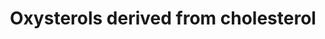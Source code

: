---
annotations:
- id: DOID:0060602
  parent: genetic disease
  type: Disease Ontology
  value: alpha-methylacyl-CoA racemase deficiency
- id: DOID:0111067
  parent: genetic disease
  type: Disease Ontology
  value: congenital bile acid synthesis defect 6
- id: DOID:0070111
  parent: genetic disease
  type: Disease Ontology
  value: Niemann-Pick disease type A
- id: DOID:0050674
  parent: genetic disease
  type: Disease Ontology
  value: congenital bile acid synthesis defect
- id: PW:0001475
  parent: disease pathway
  type: Pathway Ontology
  value: cerebrotendinous xanthomatosis pathway
- id: DOID:14504
  parent: genetic disease
  type: Disease Ontology
  value: Niemann-Pick disease
- id: PW:0000002
  parent: classic metabolic pathway
  type: Pathway Ontology
  value: classic metabolic pathway
- id: PW:0002302
  parent: disease pathway
  type: Pathway Ontology
  value: familial hypercholanemia pathway
- id: PW:0001304
  parent: classic metabolic pathway
  type: Pathway Ontology
  value: cholesterol metabolic pathway
- id: DOID:0070113
  parent: genetic disease
  type: Disease Ontology
  value: Niemann-Pick disease type C1
- id: PW:0000753
  parent: regulatory pathway
  type: Pathway Ontology
  value: sterol regulatory element-binding protein signaling pathway
- id: DOID:4810
  parent: genetic disease
  type: Disease Ontology
  value: cerebrotendinous xanthomatosis
- id: DOID:0090031
  parent: genetic disease
  type: Disease Ontology
  value: D-bifunctional protein deficiency
- id: DOID:0070112
  parent: genetic disease
  type: Disease Ontology
  value: Niemann-Pick disease type B
authors:
- DeSl
- Egonw
- Fehrhart
- Conroy lipids
- RobertAndrews
- WilliamJGriffiths
communities:
- IEM
- Lipids
- RareDiseases
description: 'The Oxysterol group of compounds are oxygenated derivatives of cholesterol
  or its sterol precursors, e.g. 7-dehydrocholesterol (7-DHC) or desmosterol. There
  are three mechanisms leading to the formation of oxysterols:   1. Enzymatically
  (first steps of sterol metabolism, being intermediates for the formation of steroid
  hormones, bile acids and 1,25-dihydroxyvitamin D3).<br /> 2. Non-enzymatically by
  encountering reactive oxygen species (ROS), providing a second pool of metabolites
  (this pool also includes oxidized cholesterol molecules taken in from diet), see
  [https://www.wikipathways.org/index.php/Pathway:WP5064 WP5064].<br /> 3. Generation
  by the gut microflora and uptake through the enterohepatic circulation.<br />  Previously
  oxysterols where though to be inactive metabolic intermediates, however recent findings
  have established that these metabolites are involved in cholesterol homoeostasis,
  can be ligands to nuclear and G protein-coupled receptors and biomarkers of diseases
  (for example Niemann-Pick disease).  This pathway drawing was inspired by Figure
  3 of the review article by Griffiths et al. (2016) [https://www.ncbi.nlm.nih.gov/pubmed/27068984],
  and has been extended with immune system, receptor agonists, steroidal alkaloid
  and biomarker information from the same paper. This pathway has been updated with
  Figure 1 from Griffiths et al. (2020) [https://dx.doi.org/10.1016%2Fj.prostaglandins.2019.106381]
  (green boxes), Figure 2 (yellow box) and Figure 3 (blue box).'
last-edited: 2023-04-15
ndex: cc94895f-8b6b-11eb-9e72-0ac135e8bacf
organisms:
- Homo sapiens
redirect_from:
- /index.php/Pathway:WP4545
- /instance/WP4545
- /instance/WP4545_r126202
revision: r126202
schema-jsonld:
- '@context': https://schema.org/
  '@id': https://wikipathways.github.io/pathways/WP4545.html
  '@type': Dataset
  creator:
    '@type': Organization
    name: WikiPathways
  description: 'The Oxysterol group of compounds are oxygenated derivatives of cholesterol
    or its sterol precursors, e.g. 7-dehydrocholesterol (7-DHC) or desmosterol. There
    are three mechanisms leading to the formation of oxysterols:   1. Enzymatically
    (first steps of sterol metabolism, being intermediates for the formation of steroid
    hormones, bile acids and 1,25-dihydroxyvitamin D3).<br /> 2. Non-enzymatically
    by encountering reactive oxygen species (ROS), providing a second pool of metabolites
    (this pool also includes oxidized cholesterol molecules taken in from diet), see
    [https://www.wikipathways.org/index.php/Pathway:WP5064 WP5064].<br /> 3. Generation
    by the gut microflora and uptake through the enterohepatic circulation.<br />  Previously
    oxysterols where though to be inactive metabolic intermediates, however recent
    findings have established that these metabolites are involved in cholesterol homoeostasis,
    can be ligands to nuclear and G protein-coupled receptors and biomarkers of diseases
    (for example Niemann-Pick disease).  This pathway drawing was inspired by Figure
    3 of the review article by Griffiths et al. (2016) [https://www.ncbi.nlm.nih.gov/pubmed/27068984],
    and has been extended with immune system, receptor agonists, steroidal alkaloid
    and biomarker information from the same paper. This pathway has been updated with
    Figure 1 from Griffiths et al. (2020) [https://dx.doi.org/10.1016%2Fj.prostaglandins.2019.106381]
    (green boxes), Figure 2 (yellow box) and Figure 3 (blue box).'
  keywords:
  - ' 7α,25-Dihydroxycholesterol'
  - ' 7α-Hydroxy-3-oxocholest-4-en-(25R)26-oyl-CoA'
  - (25R)26-Hydroxycholesterol
  - 24S-Hydroxycholesterol
  - 24S-hydroxycholesterol
  - 25-Hydroxycholesterol
  - 26-Hydroxy-7-oxocholesterol
  - 3α,7α,12α−Trihydroxy-5β-cholestan-(25R)26-oic acid
  - 3β,5α-Dihydroxycholestan-6-one
  - 3β,7α-Dihydroxycholest-5-en-(25R)26-oic acid
  - 3β,7β-Dihydroxychol-5-en-24-oic acid
  - 3β,7β-Dihydroxycholest-5-en(25R)26-oic acid
  - 3β-Hydroxy-7-oxochol-5-en-24-oic acid
  - 3β-Hydroxy-7-oxocholest-5-en-(25R)26-oic acid
  - 3β-Hydroxycholest-5-en-(25R)-26-oicacid
  - 5α,6α-Epoxycholesterol
  - 5β-Cholestane-3α,7α,12α,(25R)26-tetrol
  - 5β-Cholestane-3α,7α,12α−triol
  - 7-Dehydrocholesterol
  - 7-Oxocholesterol
  - 7α(25S)26-Dihydroxycholest-4-en-3-one
  - 7α(25S)26-Dihydroxycholesterol
  - 7α, 12α,(25R)26−Trihydroxycholest-4-en-3-one
  - 7α,(25R)26-Dihydroxycholesterol
  - 7α,(25R)26−Dihydroxycholest-4-en-3-one
  - 7α,12α,(25R)26-Trihydroxy-5β-cholestan-3-one
  - 7α,12α,24,25-Tetrahydroxycholest-4-en-3-one
  - 7α,12α,25-Trihydroxycholest-4-en-3,24-dione
  - 7α,12α,25-Trihydroxycholest-4-en-3-one
  - 7α,12α-Dihydroxy-3-oxo-5β-cholestan-(25R)26-oic acid
  - 7α,12α-Dihydroxy-3-oxochol-4-en-24-oic
  - 7α,12α-Dihydroxy-3-oxocholest-4-en-(25R)26-oic acid
  - 7α,12α−Dihydroxy-5β-cholestan-3-one
  - 7α,12α−Dihydroxycholest-4-en-3-one
  - 7α,24R-Dihydroxy-3-oxocholest-4-en-(25R)26-oyl-CoA
  - 7α,24S-Dihydroxy-3-oxocholest-4-en-(25R)26-oic acid
  - 7α,24S-Dihydroxy-3-oxocholest-4-en-(25R)26-oyl CoA
  - 7α,24S-Dihydroxycholest-4-en-3-one
  - 7α,24S-Dihydroxycholesterol,
  - 7α,25-Dihydroxy-3-oxocholest-4-en-26-oic acid
  - 7α,25-Dihydroxycholest-4-en-3-one
  - 7α,25-Dihydroxycholesterol
  - 7α-Hydroxy-3,24-bisoxocholest-4-en-(25R)26-oyl-CoA
  - 7α-Hydroxy-3-oxochol-4-en-24-oic acid
  - 7α-Hydroxy-3-oxochol-4-en-24-oyl-CoA
  - 7α-Hydroxy-3-oxochol-4-en-24-oyl-glycine
  - 7α-Hydroxy-3-oxochol-4-en-24-oyl-taurine
  - 7α-Hydroxy-3-oxocholest-4,24(E)-dien-26-oyl-CoA
  - 7α-Hydroxy-3-oxocholest-4-en-(25R)26-oic acid
  - 7α-Hydroxy-3-oxocholest-4-en-(25S)26-oyl-CoA
  - 7α-Hydroxycholesterol
  - 7α−Hydroxycholest-4-en-3-one
  - 7β,(25R)26-Dihydroxycholesterol
  - 7β-Hydroxycholesterol
  - ACOT
  - ACOT1
  - ACOT11
  - ACOT12
  - ACOT13
  - ACOT15
  - ACOT2
  - ACOT4
  - ACOT6
  - ACOT7
  - ACOT7L
  - ACOT8
  - ACOT9
  - ACOX2
  - AKR1C4
  - AKR1D1
  - AMACR
  - BAAT
  - BACS (SLC27A5)
  - CH25H
  - CYP27A1
  - CYP39A1
  - CYP3A4
  - CYP46A1
  - CYP7A1
  - CYP7B1
  - CYP8B1
  - ChEH
  - Chenodeoxycholic acid
  - Cholestane-3β,5α,6β-triol
  - Cholesterol
  - Cholic acid
  - D8D7I
  - DBP
  - DHCR7
  - Dendrogenin A
  - EBI2
  - Estrogen receptor alpha
  - Estrogen receptor beta
  - HSD11B1
  - HSD11B2
  - HSD3B7
  - IL-17A
  - IL-17B
  - IL-17C
  - IL-17D
  - IL-17E
  - IL-17F
  - INSIG
  - LBP
  - LXR-alpha
  - LXR-beta
  - PXR
  - 'ROR-γt '
  - SCPx (SCP2)
  - VLCS (SLC27A2)
  - histamine
  license: CC0
  name: Oxysterols derived from cholesterol
seo: CreativeWork
title: Oxysterols derived from cholesterol
wpid: WP4545
---